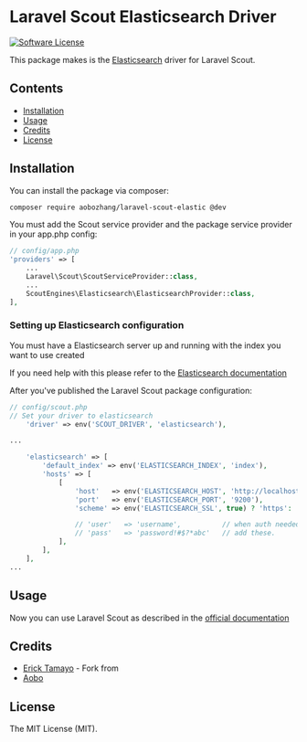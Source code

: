 # Laravel Scout Elasticsearch Driver

[![Software License](https://img.shields.io/badge/license-MIT-brightgreen.svg?style=flat-square)](LICENSE.md)

This package makes is the [Elasticsearch](https://www.elastic.co/products/elasticsearch) driver for Laravel Scout.

## Contents

- [Installation](#installation)
- [Usage](#usage)
- [Credits](#credits)
- [License](#license)

## Installation

You can install the package via composer:

``` bash
composer require aobozhang/laravel-scout-elastic @dev
```

You must add the Scout service provider and the package service provider in your app.php config:

```php
// config/app.php
'providers' => [
    ...
    Laravel\Scout\ScoutServiceProvider::class,
    ...
    ScoutEngines\Elasticsearch\ElasticsearchProvider::class,
],
```

### Setting up Elasticsearch configuration
You must have a Elasticsearch server up and running with the index you want to use created

If you need help with this please refer to the [Elasticsearch documentation](https://www.elastic.co/guide/en/elasticsearch/reference/current/index.html)

After you've published the Laravel Scout package configuration:

```php
// config/scout.php
// Set your driver to elasticsearch
    'driver' => env('SCOUT_DRIVER', 'elasticsearch'),

...

    'elasticsearch' => [
        'default_index' => env('ELASTICSEARCH_INDEX', 'index'),
        'hosts' => [
            [
                'host'   => env('ELASTICSEARCH_HOST', 'http://localhost'),
                'port'   => env('ELASTICSEARCH_PORT', '9200'),
                'scheme' => env('ELASTICSEARCH_SSL', true) ? 'https': 'http',

                // 'user'   => 'username',          // when auth needed
                // 'pass'   => 'password!#$?*abc'   // add these.
            ],
        ],
    ],
...
```

## Usage

Now you can use Laravel Scout as described in the [official documentation](https://laravel.com/docs/5.3/scout)
## Credits

- [Erick Tamayo](https://github.com/ericktamayo)  - Fork from
- [Aobo](https://github.com/aobozhang)

## License

The MIT License (MIT).

